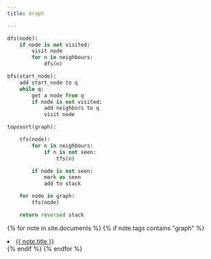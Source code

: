 ```yaml
---
title: Graph 

---
```


```py
dfs(node):
    if node is not visited:
        visit node 
        for n in neighbours:
            dfs(n)
```

```py
bfs(start_node):
    add start_node to q 
    while q:
        get a node from q
        if node is not visited:
            add neighbors to q 
            visit node 
```

```py
toposort(graph):  

    tfs(node):
        for n in neighbours:
            if n is not seen:
                tfs(n)

        if node is not seen:
            mark as seen 
            add to stack 

    for node in graph:
        tfs(node) 

    return reversed stack 
```



{% for note in site.documents %}
{% if note.tags contains "graph" %}
<li>
    <a href="{{ note.url }}">{{ note.title  }}</a>
</li>
{% endif %}
{% endfor %}





